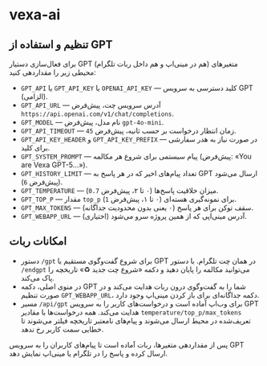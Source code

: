 # vexa-ai

## تنظیم و استفاده از GPT

برای فعال‌سازی دستیار GPT (هم در مینی‌اپ و هم داخل ربات تلگرام) متغیرهای محیطی زیر را مقداردهی کنید:

- `GPT_API` یا `GPT_API_KEY` یا `OPENAI_API_KEY` — کلید دسترسی به سرویس GPT (الزامی).
- `GPT_API_URL` — آدرس سرویس چت، پیش‌فرض `https://api.openai.com/v1/chat/completions`.
- `GPT_MODEL` — نام مدل، پیش‌فرض `gpt-4o-mini`.
- `GPT_API_TIMEOUT` — زمان انتظار درخواست بر حسب ثانیه، پیش‌فرض `45`.
- `GPT_API_KEY_HEADER` و `GPT_API_KEY_PREFIX` — در صورت نیاز به هدر سفارشی برای کلید.
- `GPT_SYSTEM_PROMPT` — پیام سیستمی برای شروع هر مکالمه (پیش‌فرض: «You are Vexa GPT-5…»).
- `GPT_HISTORY_LIMIT` — تعداد پیام‌های اخیر که در هر پاسخ به GPT ارسال می‌شود (پیش‌فرض `6`).
- `GPT_TEMPERATURE` — میزان خلاقیت پاسخ‌ها (۰ تا ۲، پیش‌فرض `0.7`).
- `GPT_TOP_P` — مقدار `top_p` برای نمونه‌گیری هسته‌ای (۰ تا ۱، پیش‌فرض `1`).
- `GPT_MAX_TOKENS` — سقف توکن برای هر پاسخ (۰ یعنی بدون محدودیت جداگانه).
- `GPT_WEBAPP_URL` — آدرس مینی‌اپی که از همین پروژه سرو می‌شود (اختیاری).

## امکانات ربات

- دستور `/gpt` برای شروع گفت‌وگوی مستقیم با GPT در همان چت تلگرام. با دستور `/endgpt` می‌توانید مکالمه را پایان دهید و دکمه «شروع چت جدید ♻️» تاریخچه را پاک می‌کند.
- در منوی اصلی، دکمه GPT شما را به گفت‌وگوی درون ربات هدایت می‌کند و در صورت تنظیم `GPT_WEBAPP_URL`، دکمه جداگانه‌ای برای باز کردن مینی‌اپ وجود دارد.
- مسیر `/api/gpt` برای وب‌اپ آماده است و درخواست‌های کاربر را به سرویس GPT هدایت می‌کند. همه درخواست‌ها با مقادیر `temperature/top_p/max_tokens` تعریف‌شده در محیط ارسال می‌شوند و پیام‌های نامعتبر تاریخچه فیلتر می‌شوند تا خطایی سمت کاربر رخ ندهد.

پس از مقداردهی متغیرها، ربات آماده است تا پیام‌های کاربران را به سرویس GPT ارسال کرده و پاسخ را در تلگرام یا مینی‌اپ نمایش دهد.
